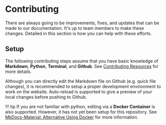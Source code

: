 # Contributing

There are always going to be improvements, fixes, and updates that can be made to our documentation. It's up to team members to make these changes. Detailed in this section is how you can help with these efforts.

## Setup

The following contributing steps assume that you have basic knowledge of **Markdown**, **Python**, **Terminal**, and **Github**. See [Contributing Resources](contresources.md) for more details.

Although you can directly edit the Markdown file on Github (e.g. quick file changes), it is recommended to setup a proper development environment to work on the website. Auto-reload is supported to give a preview of your local changes before pushing to Github.

!!! tip
	If you are not familiar with python, editing via a **Docker Container** is also supported. However, it has not yet been setup for this repository. See [MkDocs-Material: Alternative Using Docker](https://squidfunk.github.io/mkdocs-material/getting-started/#alternative-using-docker) for more information. 